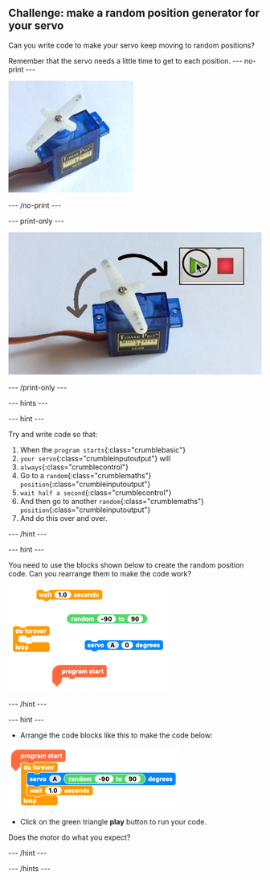 ## Challenge: make a random position generator for your servo

Can you write code to make your servo keep moving to random positions?

Remember that the servo needs a little time to get to each position.
--- no-print ---

![Random servo movement](images/random_servo_movement.gif)

--- /no-print ---

--- print-only ---

![Random servo movement](images/random_servo_movement.png)

--- /print-only ---

--- hints ---

--- hint ---

Try and write code so that:
1. When the `program starts`{:class="crumblebasic"}
1. `your servo`{:class="crumbleinputoutput"} will
1. `always`{:class="crumblecontrol"}
1. Go to a `random`{:class="crumblemaths"} `position`{:class="crumbleinputoutput"}
1.  `wait half a second`{:class="crumblecontrol"}
1. And then go to another `random`{:class="crumblemaths"} `position`{:class="crumbleinputoutput"}
1. And do this over and over.

--- /hint ---

--- hint ---

You need to use the blocks shown below to create the random position code. Can you rearrange them to make the code work?

![Random servo position Parsons problem](images/random_servo_parsons.png)

--- /hint ---

--- hint ---

* Arrange the code blocks like this to make the code below:

![Random servo position code solution](images/random_servo_solution.png)

* Click on the green triangle **play** button to run your code.

Does the motor do what you expect?

--- /hint ---

--- /hints ---
